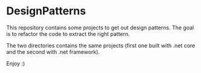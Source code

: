 # DesignPatterns

This repository contains some projects to get out design patterns.
The goal is to refactor the code to extract the right pattern.

The two directories contains the same projects (first one built with .net core and the second with .net framework).

Enjoy :)